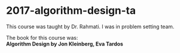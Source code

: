 # 2017-algorithm-design-ta
This course was taught by Dr. Rahmati.  I was in problem setting team. 

The book for this course was:<br>
**Algorithm Design by Jon Kleinberg, Eva Tardos**
